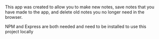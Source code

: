 This app was created to allow you to make new notes, save notes that you have made to the app, and delete old notes you no longer need in the browser.

NPM and Express are both needed and need to be installed to use this project locally

